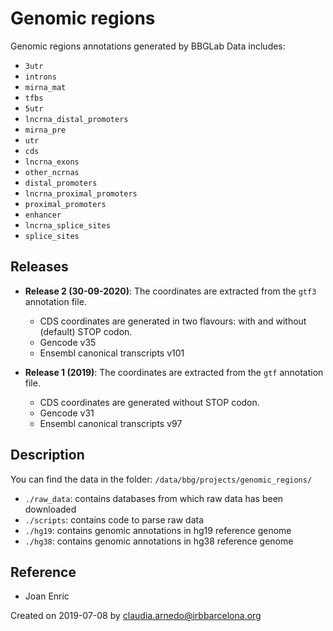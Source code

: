 # Genomic regions

Genomic regions annotations generated by BBGLab
Data includes:

- `3utr`
- `introns`
- `mirna_mat`
- `tfbs`
- `5utr`
- `lncrna_distal_promoters`
- `mirna_pre`
- `utr`
- `cds`
- `lncrna_exons`
- `other_ncrnas`
- `distal_promoters`
- `lncrna_proximal_promoters`
- `proximal_promoters`
- `enhancer`
- `lncrna_splice_sites`
- `splice_sites`

## Releases

- **Release 2 (30-09-2020)**: The coordinates are extracted from the `gtf3` annotation file.
    - CDS coordinates are generated in two flavours: with and without (default) STOP codon.
    - Gencode v35
    - Ensembl canonical transcripts v101

- **Release 1 (2019)**: The coordinates are extracted from the `gtf` annotation file.
    - CDS coordinates are generated without STOP codon.
    - Gencode v31
    - Ensembl canonical transcripts v97

## Description

You can find the data in the folder: `/data/bbg/projects/genomic_regions/`

- `./raw_data`: contains databases from which raw data has been downloaded
- `./scripts`: contains code to parse raw data
- `./hg19`: contains genomic annotations in hg19 reference genome
- `./hg38`: contains genomic annotations in hg38 reference genome

## Reference

- Joan Enric

Created on 2019-07-08 by <claudia.arnedo@irbbarcelona.org>
